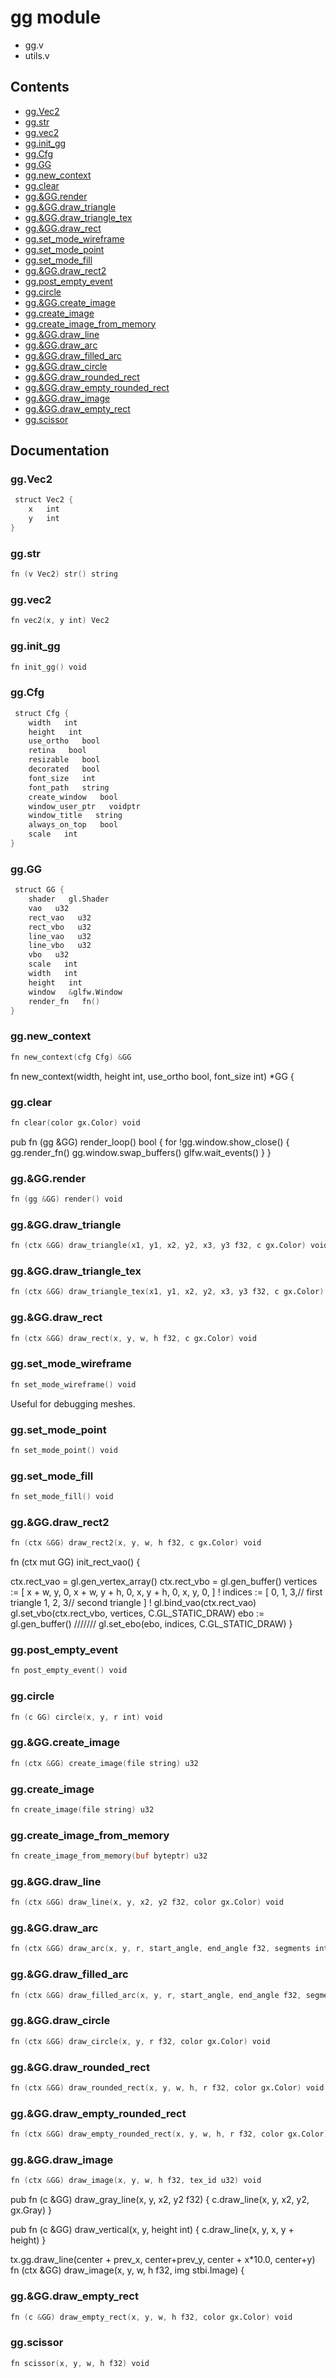 # gg module
- gg.v
- utils.v
## Contents
- [gg.Vec2](#ggvec)
- [gg.str](#ggstr)
- [gg.vec2](#ggvec)
- [gg.init_gg](#gginit_gg)
- [gg.Cfg](#ggcfg)
- [gg.GG](#gggg)
- [gg.new_context](#ggnew_context)
- [gg.clear](#ggclear)
- [gg.&GG.render](#ggggrender)
- [gg.&GG.draw_triangle](#ggggdraw_triangle)
- [gg.&GG.draw_triangle_tex](#ggggdraw_triangle_tex)
- [gg.&GG.draw_rect](#ggggdraw_rect)
- [gg.set_mode_wireframe](#ggset_mode_wireframe)
- [gg.set_mode_point](#ggset_mode_point)
- [gg.set_mode_fill](#ggset_mode_fill)
- [gg.&GG.draw_rect2](#ggggdraw_rect)
- [gg.post_empty_event](#ggpost_empty_event)
- [gg.circle](#ggcircle)
- [gg.&GG.create_image](#ggggcreate_image)
- [gg.create_image](#ggcreate_image)
- [gg.create_image_from_memory](#ggcreate_image_from_memory)
- [gg.&GG.draw_line](#ggggdraw_line)
- [gg.&GG.draw_arc](#ggggdraw_arc)
- [gg.&GG.draw_filled_arc](#ggggdraw_filled_arc)
- [gg.&GG.draw_circle](#ggggdraw_circle)
- [gg.&GG.draw_rounded_rect](#ggggdraw_rounded_rect)
- [gg.&GG.draw_empty_rounded_rect](#ggggdraw_empty_rounded_rect)
- [gg.&GG.draw_image](#ggggdraw_image)
- [gg.&GG.draw_empty_rect](#ggggdraw_empty_rect)
- [gg.scissor](#ggscissor)

## Documentation
### gg.Vec2
```v
 struct Vec2 {
    x   int
    y   int
}
```
### gg.str
```v
fn (v Vec2) str() string
```
### gg.vec2
```v
fn vec2(x, y int) Vec2
```
### gg.init_gg
```v
fn init_gg() void
```
### gg.Cfg
```v
 struct Cfg {
    width   int
    height   int
    use_ortho   bool
    retina   bool
    resizable   bool
    decorated   bool
    font_size   int
    font_path   string
    create_window   bool
    window_user_ptr   voidptr
    window_title   string
    always_on_top   bool
    scale   int
}
```
### gg.GG
```v
 struct GG {
    shader   gl.Shader
    vao   u32
    rect_vao   u32
    rect_vbo   u32
    line_vao   u32
    line_vbo   u32
    vbo   u32
    scale   int
    width   int
    height   int
    window   &glfw.Window
    render_fn   fn()
}
```
### gg.new_context
```v
fn new_context(cfg Cfg) &GG
```
fn new_context(width, height int, use_ortho bool, font_size int) *GG {

### gg.clear
```v
fn clear(color gx.Color) void
```
pub fn (gg &GG) render_loop() bool { 
for !gg.window.show_close() { 
gg.render_fn() 
gg.window.swap_buffers() 
glfw.wait_events() 
} 
}

### gg.&GG.render
```v
fn (gg &GG) render() void
```
### gg.&GG.draw_triangle
```v
fn (ctx &GG) draw_triangle(x1, y1, x2, y2, x3, y3 f32, c gx.Color) void
```
### gg.&GG.draw_triangle_tex
```v
fn (ctx &GG) draw_triangle_tex(x1, y1, x2, y2, x3, y3 f32, c gx.Color) void
```
### gg.&GG.draw_rect
```v
fn (ctx &GG) draw_rect(x, y, w, h f32, c gx.Color) void
```
### gg.set_mode_wireframe
```v
fn set_mode_wireframe() void
```
Useful for debugging meshes.

### gg.set_mode_point
```v
fn set_mode_point() void
```
### gg.set_mode_fill
```v
fn set_mode_fill() void
```
### gg.&GG.draw_rect2
```v
fn (ctx &GG) draw_rect2(x, y, w, h f32, c gx.Color) void
```
fn (ctx mut GG) init_rect_vao() { 
 
ctx.rect_vao = gl.gen_vertex_array() 
ctx.rect_vbo = gl.gen_buffer() 
vertices := [ 
x + w, y, 0, 
x + w, y + h, 0, 
x, y + h, 0, 
x, y, 0, 
] ! 
indices := [ 
0, 1, 3,// first triangle 
1, 2, 3// second triangle 
] ! 
gl.bind_vao(ctx.rect_vao) 
gl.set_vbo(ctx.rect_vbo, vertices, C.GL_STATIC_DRAW) 
ebo := gl.gen_buffer() 
/////// 
gl.set_ebo(ebo, indices, C.GL_STATIC_DRAW) 
}

### gg.post_empty_event
```v
fn post_empty_event() void
```
### gg.circle
```v
fn (c GG) circle(x, y, r int) void
```
### gg.&GG.create_image
```v
fn (ctx &GG) create_image(file string) u32
```
### gg.create_image
```v
fn create_image(file string) u32
```
### gg.create_image_from_memory
```v
fn create_image_from_memory(buf byteptr) u32
```
### gg.&GG.draw_line
```v
fn (ctx &GG) draw_line(x, y, x2, y2 f32, color gx.Color) void
```
### gg.&GG.draw_arc
```v
fn (ctx &GG) draw_arc(x, y, r, start_angle, end_angle f32, segments int, color gx.Color) void
```
### gg.&GG.draw_filled_arc
```v
fn (ctx &GG) draw_filled_arc(x, y, r, start_angle, end_angle f32, segments int, color gx.Color) void
```
### gg.&GG.draw_circle
```v
fn (ctx &GG) draw_circle(x, y, r f32, color gx.Color) void
```
### gg.&GG.draw_rounded_rect
```v
fn (ctx &GG) draw_rounded_rect(x, y, w, h, r f32, color gx.Color) void
```
### gg.&GG.draw_empty_rounded_rect
```v
fn (ctx &GG) draw_empty_rounded_rect(x, y, w, h, r f32, color gx.Color) void
```
### gg.&GG.draw_image
```v
fn (ctx &GG) draw_image(x, y, w, h f32, tex_id u32) void
```
pub fn (c &GG) draw_gray_line(x, y, x2, y2 f32) { 
c.draw_line(x, y, x2, y2, gx.Gray) 
} 
 
pub fn (c &GG) draw_vertical(x, y, height int) { 
c.draw_line(x, y, x, y + height) 
} 
 
tx.gg.draw_line(center + prev_x, center+prev_y, center + x*10.0, center+y) 
fn (ctx &GG) draw_image(x, y, w, h f32, img stbi.Image) {

### gg.&GG.draw_empty_rect
```v
fn (c &GG) draw_empty_rect(x, y, w, h f32, color gx.Color) void
```
### gg.scissor
```v
fn scissor(x, y, w, h f32) void
```